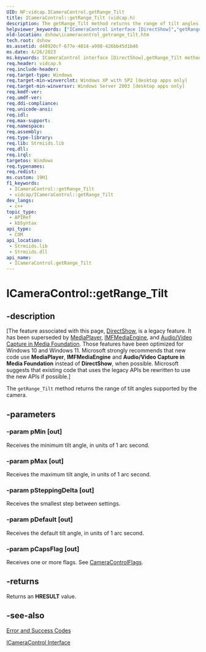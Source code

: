 ```yaml
---
UID: NF:vidcap.ICameraControl.getRange_Tilt
title: ICameraControl::getRange_Tilt (vidcap.h)
description: The getRange_Tilt method returns the range of tilt angles supported by the camera.
helpviewer_keywords: ["ICameraControl interface [DirectShow]","getRange_Tilt method","ICameraControl.getRange_Tilt","ICameraControl::getRange_Tilt","ICameraControlgetRange_Tilt","dshow.icameracontrol_getrange_tilt","getRange_Tilt","getRange_Tilt method [DirectShow]","getRange_Tilt method [DirectShow]","ICameraControl interface","vidcap/ICameraControl::getRange_Tilt"]
old-location: dshow\icameracontrol_getrange_tilt.htm
tech.root: dshow
ms.assetid: d48920cf-677e-4014-a998-426bb45d1b46
ms.date: 4/26/2023
ms.keywords: ICameraControl interface [DirectShow],getRange_Tilt method, ICameraControl.getRange_Tilt, ICameraControl::getRange_Tilt, ICameraControlgetRange_Tilt, dshow.icameracontrol_getrange_tilt, getRange_Tilt, getRange_Tilt method [DirectShow], getRange_Tilt method [DirectShow],ICameraControl interface, vidcap/ICameraControl::getRange_Tilt
req.header: vidcap.h
req.include-header: 
req.target-type: Windows
req.target-min-winverclnt: Windows XP with SP2 [desktop apps only]
req.target-min-winversvr: Windows Server 2003 [desktop apps only]
req.kmdf-ver: 
req.umdf-ver: 
req.ddi-compliance: 
req.unicode-ansi: 
req.idl: 
req.max-support: 
req.namespace: 
req.assembly: 
req.type-library: 
req.lib: Strmiids.lib
req.dll: 
req.irql: 
targetos: Windows
req.typenames: 
req.redist: 
ms.custom: 19H1
f1_keywords:
 - ICameraControl::getRange_Tilt
 - vidcap/ICameraControl::getRange_Tilt
dev_langs:
 - c++
topic_type:
 - APIRef
 - kbSyntax
api_type:
 - COM
api_location:
 - Strmiids.lib
 - Strmiids.dll
api_name:
 - ICameraControl.getRange_Tilt
---
```


# ICameraControl::getRange_Tilt


## -description

\[The feature associated with this page, [DirectShow](/windows/win32/directshow/directshow), is a legacy feature. It has been superseded by [MediaPlayer](/uwp/api/Windows.Media.Playback.MediaPlayer), [IMFMediaEngine](/windows/win32/api/mfmediaengine/nn-mfmediaengine-imfmediaengine), and [Audio/Video Capture in Media Foundation](windows/win32/medfound/audio-video-capture-in-media-foundation). Those features have been optimized for Windows 10 and Windows 11. Microsoft strongly recommends that new code use **MediaPlayer**, **IMFMediaEngine** and **Audio/Video Capture in Media Foundation** instead of **DirectShow**, when possible. Microsoft suggests that existing code that uses the legacy APIs be rewritten to use the new APIs if possible.\]

The <code>getRange_Tilt</code> method returns the range of tilt angles supported by the camera.

## -parameters

### -param pMin [out]

Receives the minimum tilt angle, in units of 1 arc second.

### -param pMax [out]

Receives the maximum tilt angle, in units of 1 arc second.

### -param pSteppingDelta [out]

Receives the smallest step between settings.

### -param pDefault [out]

Receives the default tilt angle, in units of 1 arc second.

### -param pCapsFlag [out]

Receives one or more flags. See <a href="/windows/win32/api/strmif/ne-strmif-cameracontrolflags">CameraControlFlags</a>.

## -returns

Returns an <b>HRESULT</b> value.

## -see-also

<a href="/windows/desktop/DirectShow/error-and-success-codes">Error and Success Codes</a>



<a href="/windows/desktop/api/vidcap/nn-vidcap-icameracontrol">ICameraControl Interface</a>